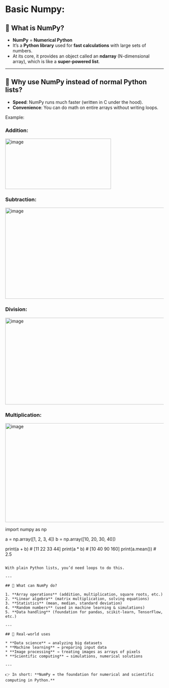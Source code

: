 ﻿# Basic Numpy:




## 🔹 What is NumPy?

* **NumPy** = **Numerical Python**
* It’s a **Python library** used for **fast calculations** with large sets of numbers.
* At its core, it provides an object called an **ndarray** (N-dimensional array), which is like a **super-powered list**.

---

## 🔹 Why use NumPy instead of normal Python lists?

* **Speed**: NumPy runs much faster (written in C under the hood).
* **Convenience**: You can do math on entire arrays without writing loops.

Example:
### Addition:


<img width="336" height="160" alt="image" src="https://github.com/user-attachments/assets/4d270a5c-8680-47dd-b350-9d06d828084e" />

### Subtraction:
<img width="559" height="289" alt="image" src="https://github.com/user-attachments/assets/4dcc9e1b-ecae-4eb1-bd2d-a97d7e3c20a6" />

### Division:
<img width="856" height="275" alt="image" src="https://github.com/user-attachments/assets/f3fbe5cb-6245-4269-abf4-7236d06188f0" />

### Multiplication:

<img width="672" height="314" alt="image" src="https://github.com/user-attachments/assets/8bc120d0-122c-4d0e-8f2f-baf544b25427" />

import numpy as np

a = np.array([1, 2, 3, 4])
b = np.array([10, 20, 30, 40])

print(a + b)   # [11 22 33 44]
print(a * b)   # [10 40 90 160]
print(a.mean())  # 2.5
```

With plain Python lists, you’d need loops to do this.

---

## 🔹 What can NumPy do?

1. **Array operations** (addition, multiplication, square roots, etc.)
2. **Linear algebra** (matrix multiplication, solving equations)
3. **Statistics** (mean, median, standard deviation)
4. **Random numbers** (used in machine learning & simulations)
5. **Data handling** (foundation for pandas, scikit-learn, TensorFlow, etc.)

---

## 🔹 Real-world uses

* **Data science** → analyzing big datasets
* **Machine learning** → preparing input data
* **Image processing** → treating images as arrays of pixels
* **Scientific computing** → simulations, numerical solutions

---

👉 In short: **NumPy = the foundation for numerical and scientific computing in Python.**













